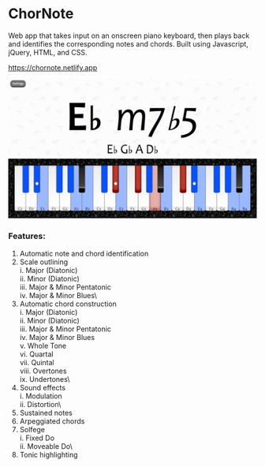 # ChorNote

Web app that takes input on an onscreen piano keyboard, then plays back and identifies the
corresponding notes and chords. Built using Javascript, jQuery, HTML, and CSS.

https://chornote.netlify.app

![demo](demo.png)


### Features:

1. Automatic note and chord identification
2. Scale outlining\
    i. Major (Diatonic)\
    ii. Minor (Diatonic)\
    iii. Major & Minor Pentatonic\
    iv. Major & Minor Blues\
3. Automatic chord construction\
    i. Major (Diatonic)\
    ii. Minor (Diatonic)\
    iii. Major & Minor Pentatonic\
    iv. Major & Minor Blues\
    v. Whole Tone\
    vi. Quartal\
    vii. Quintal\
    viii. Overtones\
    ix. Undertones\
3. Sound effects\
    i. Modulation\
    ii. Distortion\
4. Sustained notes
5. Arpeggiated chords
6. Solfege\
    i. Fixed Do\
    ii. Moveable Do\
6. Tonic highlighting






